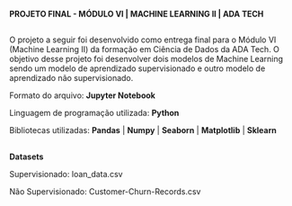 **PROJETO FINAL - MÓDULO VI | MACHINE LEARNING II | ADA TECH**
##

O projeto a seguir foi desenvolvido como entrega final para o Módulo VI (Machine Learning II) da formação em Ciência de Dados da ADA Tech.
O objetivo desse projeto foi desenvolver dois modelos de Machine Learning sendo um modelo de aprendizado supervisionado e outro modelo de aprendizado não supervisionado.

Formato do arquivo: **Jupyter Notebook**

Linguagem de programação utilizada: **Python**

Bibliotecas utilizadas: **Pandas** | **Numpy** | **Seaborn** | **Matplotlib** | **Sklearn** 

##

**Datasets**

Supervisionado: loan_data.csv

Não Supervisionado: Customer-Churn-Records.csv
